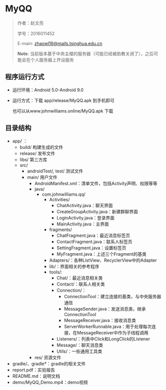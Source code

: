 # MyQQ

> 作者：赵文亮
>
> 学号：2016011452
>
> E-main: zhaowl16@mails.tsinghua.edu.cn
>
> **Note**: 当前版本基于中央主楼的服务器（可能已经被助教关闭了），之后可能会在个人服务器上开设服务

## 程序运行方式

- 运行环境：Android 5.0-Android 9.0

- 运行方式：下载 app/release/MyQQ.apk 到手机即可

  也可以从www.johnwilliams.online/MyQQ.apk 下载

## 目录结构

- app/ ：
  - build/ 构建生成的文件
  - release/ 发布文件
  - libs/ 第三方库
  - src/ 
    - androidTest/, test/ 测试文件
    - main/ 用户文件
      - AndroidManifest.xml：清单文件，包括Activity声明、权限等等
      - java/
        - com.johnwilliams.qq/
          - Activities/
            - ChatActivity.java：聊天界面
            - CreateGroupActivity.java：新建群聊界面
            - LoginActivity.java：登录界面
            - MainActivity.java：主界面
          - fragments/ 
            - ChatFragment.java：最近消息标签页
            - ContactFragment.java：联系人标签页
            - SettingFragment.java：设置标签页
            - MyFragment.java：上述三个Fragment的基类
          - Adapters/：各种ListView、RecyclerView中的Adapter
          - lib/：界面相关的参考程序
          - tools/:
            - Chat/：最近消息相关类
            - Contact/：联系人相关类
            - Connection/：
              - ConnectionTool：建立连接的基类，与中央服务器通信
              - MessageSender.java：发送消息类，继承ConnectionTool
              - MessageReceiver.java：接收消息类
              - ServerWorkerRunnable.java：用于处理每次连接，在MessageReceiver中作为子线程调用
            - Listeners/：列表中Click和LongClick的Listener
            - Message/：聊天消息类
            - Utils/：一些通用工具类
      - res/ 资源文件
- gradle/、gradle*：gradle的相关文件
- report.pdf：实验报告
- README.md：说明文档
- demo/MyQQ_Demo.mp4：demo视频


